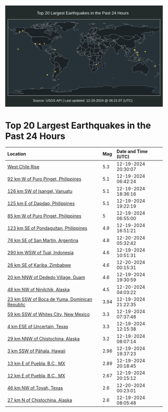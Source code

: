 ![Map](./map.png)

# Top 20 Largest Earthquakes in the Past 24 Hours

| Location | Mag | Date and Time (UTC) |
|:---|:---|:---|
| [West Chile Rise](https://earthquake.usgs.gov/earthquakes/eventpage/us7000p05e) | 5.3 | 12-19-2024 20:30:07 |
| [92 km W of Puro Pinget, Philippines](https://earthquake.usgs.gov/earthquakes/eventpage/us7000nzza) | 5.1 | 12-19-2024 06:42:24 |
| [126 km SW of Isangel, Vanuatu](https://earthquake.usgs.gov/earthquakes/eventpage/us7000p04r) | 5.1 | 12-19-2024 18:36:16 |
| [125 km E of Dapdap, Philippines](https://earthquake.usgs.gov/earthquakes/eventpage/us7000p04x) | 5.1 | 12-19-2024 19:22:19 |
| [85 km W of Puro Pinget, Philippines](https://earthquake.usgs.gov/earthquakes/eventpage/us7000nzzc) | 5 | 12-19-2024 06:55:00 |
| [123 km SE of Pondaguitan, Philippines](https://earthquake.usgs.gov/earthquakes/eventpage/us7000p03u) | 4.9 | 12-19-2024 16:51:21 |
| [76 km SE of San Martín, Argentina](https://earthquake.usgs.gov/earthquakes/eventpage/us7000p08b) | 4.8 | 12-20-2024 05:32:42 |
| [290 km WSW of Tual, Indonesia](https://earthquake.usgs.gov/earthquakes/eventpage/us7000p00a) | 4.6 | 12-19-2024 10:51:31 |
| [26 km SE of Kariba, Zimbabwe](https://earthquake.usgs.gov/earthquakes/eventpage/us7000p06l) | 4.6 | 12-20-2024 00:15:31 |
| [20 km NNW of Dededo Village, Guam](https://earthquake.usgs.gov/earthquakes/eventpage/us7000p051) | 4.6 | 12-19-2024 19:30:59 |
| [48 km NW of Ninilchik, Alaska](https://earthquake.usgs.gov/earthquakes/eventpage/ak024gb66mji) | 4.5 | 12-20-2024 04:03:22 |
| [23 km SSW of Boca de Yuma, Dominican Republic](https://earthquake.usgs.gov/earthquakes/eventpage/pr2024354000) | 3.94 | 12-19-2024 21:22:35 |
| [59 km SSW of Whites City, New Mexico](https://earthquake.usgs.gov/earthquakes/eventpage/tx2024yvnr) | 3.3 | 12-19-2024 07:37:48 |
| [4 km ESE of Uncertain, Texas](https://earthquake.usgs.gov/earthquakes/eventpage/us7000p00m) | 3.3 | 12-19-2024 12:15:38 |
| [29 km NNW of Chistochina, Alaska](https://earthquake.usgs.gov/earthquakes/eventpage/ak024g9l1utp) | 3.2 | 12-19-2024 08:07:14 |
| [3 km SSW of Pāhala, Hawaii](https://earthquake.usgs.gov/earthquakes/eventpage/hv74570997) | 2.96 | 12-19-2024 19:37:23 |
| [13 km E of Puebla, B.C., MX](https://earthquake.usgs.gov/earthquakes/eventpage/ci40825079) | 2.89 | 12-19-2024 20:18:45 |
| [12 km E of Puebla, B.C., MX](https://earthquake.usgs.gov/earthquakes/eventpage/ci40825071) | 2.67 | 12-19-2024 20:15:12 |
| [46 km NW of Toyah, Texas](https://earthquake.usgs.gov/earthquakes/eventpage/tx2024ywuv) | 2.6 | 12-20-2024 00:23:01 |
| [27 km N of Chistochina, Alaska](https://earthquake.usgs.gov/earthquakes/eventpage/ak024g9l1hxx) | 2.6 | 12-19-2024 08:05:48 |
